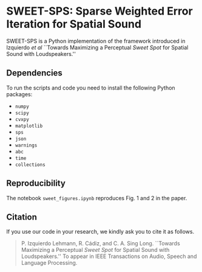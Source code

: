 # SWEET-SPS: Sparse Weighted Error Iteration for Spatial Sound

SWEET-SPS is a Python implementation of the framework introduced in Izquierdo *et al* ``Towards Maximizing a Perceptual *Sweet Spot* for Spatial Sound with Loudspeakers.'' 

## Dependencies

To run the scripts and code you need to install the following Python packages:

- `numpy`
- `scipy`
- `cvxpy`
- `matplotlib`
- `sps`
- `json`
- `warnings`
- `abc`
- `time`
- `collections`

## Reproducibility

The notebook `sweet_figures.ipynb` reproduces Fig. 1 and 2 in the paper. 

## Citation

If you use our code in your research, we kindly ask you to cite it as follows.

> P. Izquierdo Lehmann, R. Cádiz, and C. A. Sing Long. ``Towards Maximizing a Perceptual *Sweet Spot* for Spatial Sound with Loudspeakers.'' To appear in IEEE Transactions on Audio, Speech and Language Processing.

